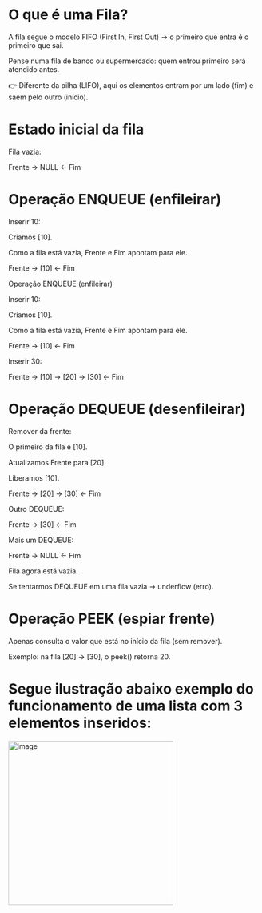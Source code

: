 # O que é uma Fila?

A fila segue o modelo FIFO (First In, First Out) → o primeiro que entra é o primeiro que sai.

Pense numa fila de banco ou supermercado: quem entrou primeiro será atendido antes.

👉 Diferente da pilha (LIFO), aqui os elementos entram por um lado (fim) e saem pelo outro (início).

# Estado inicial da fila

Fila vazia:

Frente -> NULL <- Fim

# Operação ENQUEUE (enfileirar)

Inserir 10:

Criamos [10].

Como a fila está vazia, Frente e Fim apontam para ele.

Frente -> [10] <- Fim

Operação ENQUEUE (enfileirar)

Inserir 10:

Criamos [10].

Como a fila está vazia, Frente e Fim apontam para ele.

Frente -> [10] <- Fim

Inserir 30:

Frente -> [10] -> [20] -> [30] <- Fim

# Operação DEQUEUE (desenfileirar)

Remover da frente:

O primeiro da fila é [10].

Atualizamos Frente para [20].

Liberamos [10].

Frente -> [20] -> [30] <- Fim

Outro DEQUEUE:

Frente -> [30] <- Fim

Mais um DEQUEUE:

Frente -> NULL <- Fim


Fila agora está vazia.

Se tentarmos DEQUEUE em uma fila vazia → underflow (erro).

# Operação PEEK (espiar frente)

Apenas consulta o valor que está no início da fila (sem remover).

Exemplo: na fila [20] -> [30], o peek() retorna 20.

# Segue ilustração abaixo exemplo do funcionamento de uma lista com 3 elementos inseridos:

<img width="330" height="328" alt="image" src="https://github.com/user-attachments/assets/8afc02d1-7615-48f3-99d2-2f41710c32b0" />

